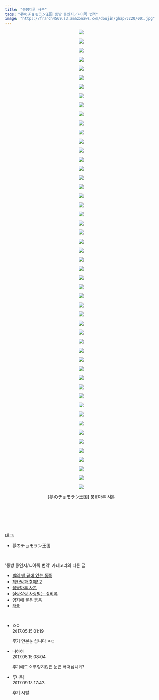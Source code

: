 ```yaml
---
title: "붕붕마루 사본"
tags: "夢のチョモラン王国 동방_동인지／ㄴ이쪽_번역"
image: "https://franch4569.s3.amazonaws.com/doujin/ghap/3220/001.jpg"
---
```

<div class="article">
<p style="text-align: center; clear: none; float: none;"><img src="{{ site.imgserver2 }}/ghap/3220/001.jpg"/></p>
<p style="text-align: center; clear: none; float: none;"><img src="{{ site.imgserver2 }}/ghap/3220/002.jpg"/></p>
<p style="text-align: center; clear: none; float: none;"><img src="{{ site.imgserver2 }}/ghap/3220/003.jpg"/></p>
<p style="text-align: center; clear: none; float: none;"><img src="{{ site.imgserver2 }}/ghap/3220/004.jpg"/></p>
<p style="text-align: center; clear: none; float: none;"><img src="{{ site.imgserver2 }}/ghap/3220/005.jpg"/></p>
<p style="text-align: center; clear: none; float: none;"><img src="{{ site.imgserver2 }}/ghap/3220/006.jpg"/></p>
<p style="text-align: center; clear: none; float: none;"><img src="{{ site.imgserver2 }}/ghap/3220/007.jpg"/></p>
<p style="text-align: center; clear: none; float: none;"><img src="{{ site.imgserver2 }}/ghap/3220/008.jpg"/></p>
<p style="text-align: center; clear: none; float: none;"><img src="{{ site.imgserver2 }}/ghap/3220/009.jpg"/></p>
<p style="text-align: center; clear: none; float: none;"><img src="{{ site.imgserver2 }}/ghap/3220/010.jpg"/></p>
<p style="text-align: center; clear: none; float: none;"><img src="{{ site.imgserver2 }}/ghap/3220/011.jpg"/></p>
<p style="text-align: center; clear: none; float: none;"><img src="{{ site.imgserver2 }}/ghap/3220/012.jpg"/></p>
<p style="text-align: center; clear: none; float: none;"><img src="{{ site.imgserver2 }}/ghap/3220/013.jpg"/></p>
<p style="text-align: center; clear: none; float: none;"><img src="{{ site.imgserver2 }}/ghap/3220/014.jpg"/></p>
<p style="text-align: center; clear: none; float: none;"><img src="{{ site.imgserver2 }}/ghap/3220/015.jpg"/></p>
<p style="text-align: center; clear: none; float: none;"><img src="{{ site.imgserver2 }}/ghap/3220/016.jpg"/></p>
<p style="text-align: center; clear: none; float: none;"><img src="{{ site.imgserver2 }}/ghap/3220/017.jpg"/></p>
<p style="text-align: center; clear: none; float: none;"><img src="{{ site.imgserver2 }}/ghap/3220/018.jpg"/></p>
<p style="text-align: center; clear: none; float: none;"><img src="{{ site.imgserver2 }}/ghap/3220/019.jpg"/></p>
<p style="text-align: center; clear: none; float: none;"><img src="{{ site.imgserver2 }}/ghap/3220/020.jpg"/></p>
<p style="text-align: center; clear: none; float: none;"><img src="{{ site.imgserver2 }}/ghap/3220/021.jpg"/></p>
<p style="text-align: center; clear: none; float: none;"><img src="{{ site.imgserver2 }}/ghap/3220/022.jpg"/></p>
<p style="text-align: center; clear: none; float: none;"><img src="{{ site.imgserver2 }}/ghap/3220/023.jpg"/></p>
<p style="text-align: center; clear: none; float: none;"><img src="{{ site.imgserver2 }}/ghap/3220/024.jpg"/></p>
<p style="text-align: center; clear: none; float: none;"><img src="{{ site.imgserver2 }}/ghap/3220/025.jpg"/></p>
<p style="text-align: center; clear: none; float: none;"><img src="{{ site.imgserver2 }}/ghap/3220/026.jpg"/></p>
<p style="text-align: center; clear: none; float: none;"><img src="{{ site.imgserver2 }}/ghap/3220/027.jpg"/></p>
<p style="text-align: center; clear: none; float: none;"><img src="{{ site.imgserver2 }}/ghap/3220/028.jpg"/></p>
<p style="text-align: center; clear: none; float: none;"><img src="{{ site.imgserver2 }}/ghap/3220/029.jpg"/></p>
<p style="text-align: center; clear: none; float: none;"><img src="{{ site.imgserver2 }}/ghap/3220/030.jpg"/></p>
<p style="text-align: center; clear: none; float: none;"><img src="{{ site.imgserver2 }}/ghap/3220/031.jpg"/></p>
<p style="text-align: center; clear: none; float: none;"><img src="{{ site.imgserver2 }}/ghap/3220/032.jpg"/></p>
<p style="text-align: center; clear: none; float: none;"><img src="{{ site.imgserver2 }}/ghap/3220/033.jpg"/></p>
<p style="text-align: center; clear: none; float: none;"><img src="{{ site.imgserver2 }}/ghap/3220/034.jpg"/></p>
<p style="text-align: center; clear: none; float: none;"><img src="{{ site.imgserver2 }}/ghap/3220/035.jpg"/></p>
<p style="text-align: center; clear: none; float: none;"><img src="{{ site.imgserver2 }}/ghap/3220/036.jpg"/></p>
<p style="text-align: center; clear: none; float: none;"><img src="{{ site.imgserver2 }}/ghap/3220/037.jpg"/></p>
<p style="text-align: center; clear: none; float: none;"><img src="{{ site.imgserver2 }}/ghap/3220/038.jpg"/></p>
<p style="text-align: center; clear: none; float: none;"><img src="{{ site.imgserver2 }}/ghap/3220/039.jpg"/></p>
<p style="text-align: center; clear: none; float: none;"><img src="{{ site.imgserver2 }}/ghap/3220/040.jpg"/></p>
<p style="text-align: center; clear: none; float: none;"><img src="{{ site.imgserver2 }}/ghap/3220/041.jpg"/></p>
<p style="text-align: center; clear: none; float: none;"><img src="{{ site.imgserver2 }}/ghap/3220/042.jpg"/></p>
<p style="text-align: center; clear: none; float: none;"><img src="{{ site.imgserver2 }}/ghap/3220/043.jpg"/></p>
<p style="text-align: center; clear: none; float: none;"><img src="{{ site.imgserver2 }}/ghap/3220/044.jpg"/></p>
<p style="text-align: center; clear: none; float: none;"><img src="{{ site.imgserver2 }}/ghap/3220/045.jpg"/></p>
<p style="text-align: center; clear: none; float: none;"><img src="{{ site.imgserver2 }}/ghap/3220/046.jpg"/></p>
<p style="text-align: center; clear: none; float: none;"><img src="{{ site.imgserver2 }}/ghap/3220/047.jpg"/></p>
<p style="text-align: center; clear: none; float: none;"><img src="{{ site.imgserver2 }}/ghap/3220/048.jpg"/></p>
<p style="text-align: center; clear: none; float: none;"><img src="{{ site.imgserver2 }}/ghap/3220/049.jpg"/></p>
<p style="text-align: center; clear: none; float: none;"><img src="{{ site.imgserver2 }}/ghap/3220/050.jpg"/></p>
<p style="text-align: center; clear: none; float: none;"><img src="{{ site.imgserver2 }}/ghap/3220/051.jpg"/></p>
<p style="text-align: center; clear: none; float: none;">[夢のチョモラン王国] 붕붕마루 사본</p>
<p style="text-align: center; clear: none; float: none;"><br/></p>
<p><br/></p>
</div><br/>
<div class="tagTrail">
<p>태그: </p>
<ul>
<li>夢のチョモラン王国</li>
</ul>
</div><br/>
<div class="another">
<p>'동방 동인지/ㄴ이쪽 번역' 카테고리의 다른 글</p>
<ul>
<li><a href="/ghap_3232">별의 맨 끝에 있는 동쪽</a></li>
<li><a href="/ghap_3221">헤카맘과 함께! 2</a></li>
<li><a href="/ghap_3220">붕붕마루 사본</a></li>
<li><a href="/ghap_3219">살랑살랑 사랑받는 심비록</a></li>
<li><a href="/ghap_3218">양지에 물든 붉음</a></li>
<li><a href="/ghap_3217">태풍</a></li>
</ul>
</div><br/>
<div class="cb_module cb_fluid">
<div class="cb_wrt cb_profile">
<div class="comment">
<ul>
<li class="cb_thumb_off" id="comment14989104">
<div class="cb_comment_area">
<div class="cb_info_area">
<div class="cb_section">
<span class="cb_nick_name">ㅇㅇ</span>
</div>
<div class="cb_section">
<span class="cb_date">2017.05.15 01:19 </span>
</div>
</div>
<div class="cb_dsc_comment">
<p class="cb_dsc">
											후기 안본눈 삽니다 ㅆㅂ
										</p>
</div>
</div></li>
<li class="cb_thumb_off" id="comment14989362">
<div class="cb_comment_area">
<div class="cb_info_area">
<div class="cb_section">
<span class="cb_nick_name">나하하</span>
</div>
<div class="cb_section">
<span class="cb_date">2017.05.15 08:04 </span>
</div>
</div>
<div class="cb_dsc_comment">
<p class="cb_dsc">
											후기에도 아무렇지않은 눈은 어떠십니까?
										</p>
</div>
</div></li>
<li class="cb_thumb_off" id="comment15085488">
<div class="cb_comment_area">
<div class="cb_info_area">
<div class="cb_section">
<span class="cb_nick_name">루나틱</span>
</div>
<div class="cb_section">
<span class="cb_date">2017.09.18 17:43 </span>
</div>
</div>
<div class="cb_dsc_comment">
<p class="cb_dsc">
											후기 시발
										</p>
</div>
</div></li>
</ul>
</div>
</div><!-- commentList close -->
</div><br/>
